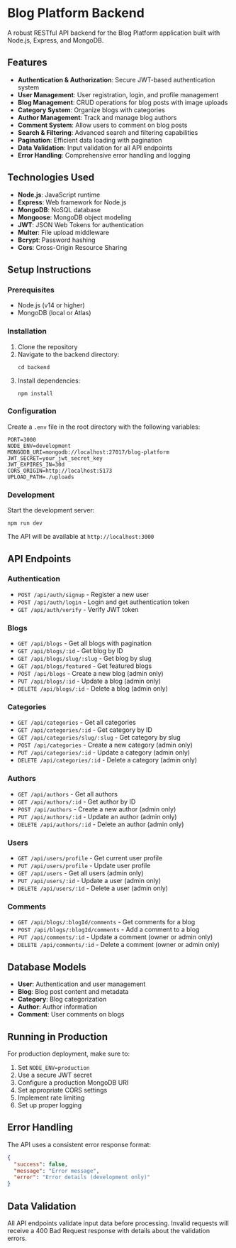 
# Blog Platform Backend

A robust RESTful API backend for the Blog Platform application built with Node.js, Express, and MongoDB.

## Features

- **Authentication & Authorization**: Secure JWT-based authentication system
- **User Management**: User registration, login, and profile management
- **Blog Management**: CRUD operations for blog posts with image uploads
- **Category System**: Organize blogs with categories
- **Author Management**: Track and manage blog authors
- **Comment System**: Allow users to comment on blog posts
- **Search & Filtering**: Advanced search and filtering capabilities
- **Pagination**: Efficient data loading with pagination
- **Data Validation**: Input validation for all API endpoints
- **Error Handling**: Comprehensive error handling and logging

## Technologies Used

- **Node.js**: JavaScript runtime
- **Express**: Web framework for Node.js
- **MongoDB**: NoSQL database
- **Mongoose**: MongoDB object modeling
- **JWT**: JSON Web Tokens for authentication
- **Multer**: File upload middleware
- **Bcrypt**: Password hashing
- **Cors**: Cross-Origin Resource Sharing

## Setup Instructions

### Prerequisites

- Node.js (v14 or higher)
- MongoDB (local or Atlas)

### Installation

1. Clone the repository
2. Navigate to the backend directory:
   ```
   cd backend
   ```
3. Install dependencies:
   ```
   npm install
   ```

### Configuration

Create a `.env` file in the root directory with the following variables:
```
PORT=3000
NODE_ENV=development
MONGODB_URI=mongodb://localhost:27017/blog-platform
JWT_SECRET=your_jwt_secret_key
JWT_EXPIRES_IN=30d
CORS_ORIGIN=http://localhost:5173
UPLOAD_PATH=./uploads
```

### Development

Start the development server:
```
npm run dev
```

The API will be available at `http://localhost:3000`

## API Endpoints

### Authentication
- `POST /api/auth/signup` - Register a new user
- `POST /api/auth/login` - Login and get authentication token
- `GET /api/auth/verify` - Verify JWT token

### Blogs
- `GET /api/blogs` - Get all blogs with pagination
- `GET /api/blogs/:id` - Get blog by ID
- `GET /api/blogs/slug/:slug` - Get blog by slug
- `GET /api/blogs/featured` - Get featured blogs
- `POST /api/blogs` - Create a new blog (admin only)
- `PUT /api/blogs/:id` - Update a blog (admin only)
- `DELETE /api/blogs/:id` - Delete a blog (admin only)

### Categories
- `GET /api/categories` - Get all categories
- `GET /api/categories/:id` - Get category by ID
- `GET /api/categories/slug/:slug` - Get category by slug
- `POST /api/categories` - Create a new category (admin only)
- `PUT /api/categories/:id` - Update a category (admin only)
- `DELETE /api/categories/:id` - Delete a category (admin only)

### Authors
- `GET /api/authors` - Get all authors
- `GET /api/authors/:id` - Get author by ID
- `POST /api/authors` - Create a new author (admin only)
- `PUT /api/authors/:id` - Update an author (admin only)
- `DELETE /api/authors/:id` - Delete an author (admin only)

### Users
- `GET /api/users/profile` - Get current user profile
- `PUT /api/users/profile` - Update user profile
- `GET /api/users` - Get all users (admin only)
- `PUT /api/users/:id` - Update a user (admin only)
- `DELETE /api/users/:id` - Delete a user (admin only)

### Comments
- `GET /api/blogs/:blogId/comments` - Get comments for a blog
- `POST /api/blogs/:blogId/comments` - Add a comment to a blog
- `PUT /api/comments/:id` - Update a comment (owner or admin only)
- `DELETE /api/comments/:id` - Delete a comment (owner or admin only)

## Database Models

- **User**: Authentication and user management
- **Blog**: Blog post content and metadata
- **Category**: Blog categorization
- **Author**: Author information
- **Comment**: User comments on blogs

## Running in Production

For production deployment, make sure to:
1. Set `NODE_ENV=production`
2. Use a secure JWT secret
3. Configure a production MongoDB URI
4. Set appropriate CORS settings
5. Implement rate limiting
6. Set up proper logging

## Error Handling

The API uses a consistent error response format:
```json
{
  "success": false,
  "message": "Error message",
  "error": "Error details (development only)"
}
```

## Data Validation

All API endpoints validate input data before processing. Invalid requests will receive a 400 Bad Request response with details about the validation errors.
